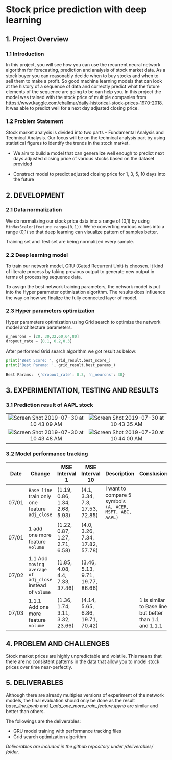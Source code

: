 # Stock price prediction with deep learning #

## 1. Project Overview ##

### 1.1 Introduction ###

In this project, you will see how you can use the recurrent neural network algorithm for forecasting, prediction and analysis of stock market data. As a stock buyer you can reasonably decide when to buy stocks and when to sell them to make a profit. So good machine learning models that can look at the history of a sequence of data and correctly predict what the future elements of the sequence are going to be can help you. In this project the model was trained with the stock price of multiple companies from <https://www.kaggle.com/ehallmar/daily-historical-stock-prices-1970-2018>. It was able to predict well for a next day adjusted closing price.

### 1.2 Problem Statement ###

Stock market analysis is divided into two parts – Fundamental Analysis and Technical Analysis. Our focus will be on the technical analysis part by using statistical figures to identify the trends in the stock market.

* We aim to build a model that can generalize well enough to predict next days adjusted closing price of various stocks based on the dataset provided

* Construct model to predict adjusted closing price for 1, 3, 5, 10 days into the future

## 2. DEVELOPMENT ##

### 2.1 Data normalization ###

We do normalizing our stock price data into a range of (0,1) by using `MinMaxScaler(feature_range=(0,1))`. We're converting various values into a range (0,1) so that deep learning can visualize pattern of samples better.

Training set and Test set are being normalized every sample.

### 2.2 Deep learning model ###

To train our network model, GRU (Gated Recurrent Unit) is choosen. It kind of ilterate process by taking previous output to generate new output in terms of processing sequence data.

To assign the best network training parameters, the network model is put into the Hyper parameter optimization algorithm. The results does influence the way on how we finalize the fully connected layer of model.

### 2.3 Hyper parameters optimization ###

Hyper parameters optimization using Grid search to optimize the network model architecture parameters.

```py
n_neurons = [20, 30,32,60,64,80]
dropout_rate = [0.1, 0.2,0.3]
```

After performed Grid search algorithm we got result as below:

```py
print('Best Score: ', grid_result.best_score_)
print('Best Params: ', grid_result.best_params_)

Best Params:  {'dropout_rate': 0.3, 'n_neurons': 30}
```

## 3. EXPERIMENTATION, TESTING AND RESULTS ##

### 3.1 Prediction result of AAPL stock #

|                           |                           |
|:-------------------------:|:-------------------------:|
|![Screen Shot 2019-07-30 at 10 43 09 AM](https://user-images.githubusercontent.com/49018140/62109924-7f011180-b2d7-11e9-8be7-6fb8ea5170da.png)|![Screen Shot 2019-07-30 at 10 43 35 AM](https://user-images.githubusercontent.com/49018140/62109897-6ee93200-b2d7-11e9-9196-a5792f3234dc.png)|
|![Screen Shot 2019-07-30 at 10 43 48 AM](https://user-images.githubusercontent.com/49018140/62109866-609b1600-b2d7-11e9-90c3-1fb4dc4ede0a.png)|![Screen Shot 2019-07-30 at 10 44 00 AM](https://user-images.githubusercontent.com/49018140/62099069-17d36500-b2b7-11e9-8d3d-0fd34a3ba4f5.png)|

### 3.2 Model performance tracking ###

| Date  | Change                          | MSE Interval 1|MSE Interval 10| Description |Conslusion|
|-------|---------------------------------|---------------|---------------|-------------|----------|
|07/01|`Base line` train only one feature `adj_close`|(1.19, 0.86, 1.34, 2.68, 5.93)|(4.1, 3.34, 7.3, 17.53, 72.85)|I want to compare 5 symbols `(A, ACER, MSFT, ABC, AAPL)`||
|07/01|1 add one more feature `volume`|(1.22, 0.87, 1.27, 2.71, 6.58)|(4.0, 3.26, 7.34, 17.82, 57.78)|||
|07/02|1.1 Add `moving average of adj_close` instead of `volume`|(1.85, 4.08, 4.4, 7.33, 37.46)|(3.46, 5.13, 9.71, 19.77, 86.66)|||
|07/03|1.1.1 Add one more feature `volume`|(1.36, 1.74, 3.11, 3.32, 23.66)|(4.14, 5.65, 6.86, 19.71, 70.42)||1 is similar to Base line but better than 1.1 and 1.1.1|

## 4. PROBLEM AND CHALLENGES ##

Stock market prices are highly unpredictable and volatile. This means that there are no consistent patterns in the data that allow you to model stock prices over time near-perfectly.

## 5. DELIVERABLES ##

Although there are already multiples versions of experiment of the network models, the final evaluation should only be done as the result *base_line.ipynb* and *1_add_one_more_train_feature.ipynb* are similar and better than others.

The followings are the deliverables:

* GRU model training with performance tracking files
* Grid search optimization algorithm

_Deliverables are included in the github repository under /deliverables/ folder._
